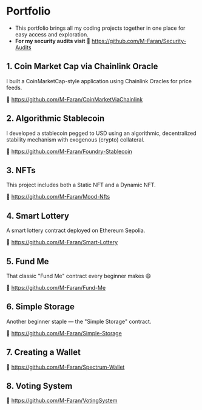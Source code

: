 # Portfolio

- This portfolio brings all my coding projects together in one place for easy access and exploration.
- **For my security audits visit**
🔗 https://github.com/M-Faran/Security-Audits

## 1. Coin Market Cap via Chainlink Oracle

I built a CoinMarketCap-style application using Chainlink Oracles for price feeds.

🔗 https://github.com/M-Faran/CoinMarketViaChainlink

## 2. Algorithmic Stablecoin

I developed a stablecoin pegged to USD using an algorithmic, decentralized stability mechanism with exogenous (crypto) collateral.

🔗 https://github.com/M-Faran/Foundry-Stablecoin

## 3. NFTs

This project includes both a Static NFT and a Dynamic NFT.

🔗 https://github.com/M-Faran/Mood-Nfts

## 4. Smart Lottery

A smart lottery contract deployed on Ethereum Sepolia.

🔗 https://github.com/M-Faran/Smart-Lottery

## 5. Fund Me

That classic "Fund Me" contract every beginner makes 😄

🔗 https://github.com/M-Faran/Fund-Me

## 6. Simple Storage

Another beginner staple — the "Simple Storage" contract.

🔗 https://github.com/M-Faran/Simple-Storage

## 7. Creating a Wallet

🔗 https://github.com/M-Faran/Spectrum-Wallet

## 8. Voting System

🔗 https://github.com/M-Faran/VotingSystem


